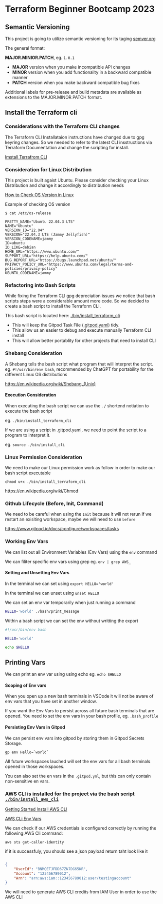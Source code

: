 # Terraform Beginner Bootcamp 2023

## Semantic Versioning

This project is going to utilize semantic versioning for its taging [semver.org](https://semver.org/)

The general format:

**MAJOR.MINIOR.PATCH**, eg.  `1.0.1`

- **MAJOR** version when you make incompatible API changes
- **MINOR** version when you add functionality in a backward compatible manner
- **PATCH** version when you make backward compatible bug fixes

Additional labels for pre-release and build metadata are available as extensions to the MAJOR.MINOR.PATCH format.

## Install the Terraform cli

### Considerations with the Terraform CLI changes
The Terraform CLI Installataion instructions have changed due to gpg keyring changes. So we needed to refer to the latest CLI insstructions via Terraform Documentation and change the scripting for install.

[Imstall Terrafrom CLI](https://developer.hashicorp.com/terraform/tutorials/aws-get-started/install-cli)



### Consideration for Linux Distribution

This project is built agaist Ubuntu. Please consider checking your Linux Distribution and change it accordingly to distribution needs

[How to Check OS Version in Linux](https://www.cyberciti.biz/faq/how-to-check-os-version-in-linux-command-line/)

Example of checking OS version

```
$ cat /etc/os-release

PRETTY_NAME="Ubuntu 22.04.3 LTS"
NAME="Ubuntu"
VERSION_ID="22.04"
VERSION="22.04.3 LTS (Jammy Jellyfish)"
VERSION_CODENAME=jammy
ID=ubuntu
ID_LIKE=debian
HOME_URL="https://www.ubuntu.com/"
SUPPORT_URL="https://help.ubuntu.com/"
BUG_REPORT_URL="https://bugs.launchpad.net/ubuntu/"
PRIVACY_POLICY_URL="https://www.ubuntu.com/legal/terms-and-policies/privacy-policy"
UBUNTU_CODENAME=jammy

```

### Refactoring into Bash Scripts

While fixing the Terraform CLI gpg depreciation issues we notice that bash scripts steps were a considerable amount more code. So we decided to create a bash script to install the Terraform CLI.

This bash script is located here: [./bin/install_terraform_cli](./bin/install_terraform_cli.sh)

- This will keep the Gitpod Task File ([.gitpod.yaml](.gitpod.yaml)) tidy.
- This allow us an easier to debug and execute manually Terraform CLI install
- This will allow better portablity for other projects that need to install CLI


### Shebang Consideration

A Shebang tells the bash script what program that will interpret the script. eg. `#!/usr/bin/env bash`, recommended by ChatGPT for portability for the different Linux OS distributions



https://en.wikipedia.org/wiki/Shebang_(Unix)


#### Execution Consideration

When executing the bash script we can use the `./` shortend notiation to execute the bash script

eg. `./bin/install_terraform_cli`

If we are using a script in .gitpod.yaml, we need to point the script to a program to interpret it.

eg. `source ./bin/install_cli`

### Linux Permission Consideration

We need to make our Linux permission work as follow in order to make our bash script executable 

```
chmod u+x ./bin/install_terraform_cli
```

https://en.wikipedia.org/wiki/Chmod

### Github Lifecycle (Before, Init, Command)

We need to be careful when using the `Init` because it will not rerun if we restart an exisiting workspace, maybe we will need to use `before`

https://www.gitpod.io/docs/configure/workspaces/tasks

### Working Env Vars

We can list out all Environment Variables (Env Vars) using the `env` command

We can filiter specific env vars using grep eg. `env | grep AWS_`

#### Setting and Unsetting Env Vars

In the terminal we can set using `export HELLO='world'`

In the terminal we can unset using `unset HELLO`

We can set an env var temporarily when just running a command

```sh
HELLO='world' ./bash/print_message
```

Within a bash script we can set the env without writting the export

```sh
#!/usr/bin/env bash

HELLO='world'

echo $HELLO
```

## Printing Vars

We can print an env var using using echo eg. `echo $HELLO`


#### Scoping of Env vars

When you open up a new bash terminals in VSCode it will not be aware of env vars that you have set in another window.

If you want the Env Vars to persist across all future bash terminals that are opened. You need to set the env vars in your bash profile, eg. `.bash_profile`

#### Persisting Env Vars in Gitpod

We can persist env vars into gitpod by storing them in Gitpod Secrets Storage.

```
gp env Hello=`world`
```

All future workspaces lauched will set the env vars for all bash terminals opened in those workspaces.

You can also set the en vars in the `.gitpod.yml`, but this can only contain non-sensitive en vars.


### AWS CLI is installed for the project via the bash script [`./bin/install_aws_cli`](./bin/install_aws_cli.sh)

[Getting Started Install AWS CLI](https://docs.aws.amazon.com/cli/latest/userguide/getting-started-install.html)

[AWS CLi Env Vars](https://docs.aws.amazon.com/cli/latest/userguide/cli-configure-envvars.html)

We can check if our AWS credentials is configured correctly  by running the following AWS Cli command:

```
aws sts get-caller-identity
```

if it is successfuly, you should see a json payload return taht look like it

```json

{
    "UserId": "BNMQETJFDD67ZN7DG65KR",
    "Account": "123456789012",
    "Arn": "arn:aws:iam::123456789012:user/testingaccount"
}
```

We will need to generate AWS CLI credits from IAM User in order to use the AWS CLI